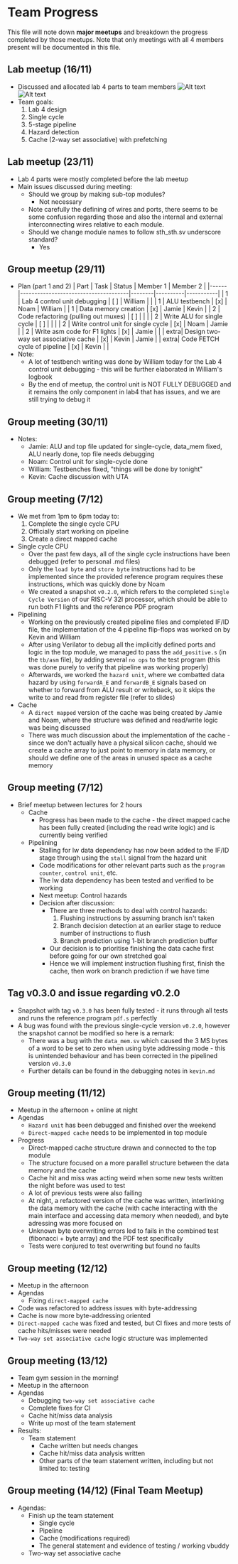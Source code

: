 # Team Progress

This file will note down **major meetups** and breakdown the progress completed by those meetups. Note that only meetings with all 4 members present will be documented in this file.

## Lab meetup (16/11)
  - Discussed and allocated lab 4 parts to team members
    ![Alt text](../../images/lab4_design.png)
    ![Alt text](../../images/lab4_allocation.png)
  - Team goals:
    1. Lab 4 design
    2. Single cycle
    3. 5-stage pipeline
    4. Hazard detection
    5. Cache (2-way set associative) with prefetching

## Lab meetup (23/11)
  - Lab 4 parts were mostly completed before the lab meetup
  - Main issues discussed during meeting:
    - Should we group by making sub-top modules?
      - Not necessary
    - Note carefully the defining of wires and ports, there seems to be some confusion regarding those and also the internal and external interconnecting wires relative to each module.
    - Should we change module names to follow sth_sth.sv underscore standard?
      - Yes

## Group meetup (29/11)
  - Plan (part 1 and 2)
    | Part | Task                                 | Status | Member 1 | Member 2  |
    |------|--------------------------------------|--------|----------|-----------|
    | 1    | Lab 4 control unit debugging         | [ ]    | William  |           |
    | 1    | ALU testbench                        | [x]    | Noam     | William   |
    | 1    | Data memory creation                 | [x]    | Jamie    | Kevin     |
    | 2    | Code refactoring (pulling out muxes) | [ ]    |          |           |
    | 2    | Write ALU for single cycle           | [ ]    |          |           |
    | 2    | Write control unit for single cycle  | [x]    | Noam     | Jamie     |
    | 2    | Write asm code for F1 lights         | [x]    | Jamie    |           |
    | extra| Design two-way set associative cache | [x]    | Kevin    | Jamie     |
    | extra| Code FETCH cycle of pipeline         | [x]    | Kevin    |           |
   - Note:
     - A lot of testbench writing was done by William today for the Lab 4 control unit debugging - this will be further elaborated in William's logbook
     - By the end of meetup, the control unit is NOT FULLY DEBUGGED and it remains the only component in lab4 that has issues, and we are still trying to debug it

## Group meeting (30/11)
  - Notes:
    - Jamie: ALU and top file updated for single-cycle, data_mem fixed, ALU nearly done, top file needs debugging
    - Noam: Control unit for single-cycle done
    - William: Testbenches fixed, "things will be done by tonight"
    - Kevin: Cache discussion with UTA

## Group meeting (7/12)
  - We met from 1pm to 6pm today to: 
    1. Complete the single cycle CPU
    2. Officially start working on pipeline
    3. Create a direct mapped cache
  - Single cycle CPU
    - Over the past few days, all of the single cycle instructions have been debugged (refer to personal .md files)
    - Only the `load byte` and `store byte` instructions had to be implemented since the provided reference program requires these instructions, which was quickly done by Noam
    - We created a snapshot `v0.2.0`, which refers to the completed `Single Cycle Version` of our RISC-V 32I processor, which should be able to run both F1 lights and the reference PDF program
  - Pipelining
    - Working on the previously created pipeline files and completed IF/ID file, the implementation of the 4 pipeline flip-flops was worked on by Kevin and William
    - After using Verilator to debug all the implicitly defined ports and logic in the top module, we managed to pass the `add_positive.s` (in the `tb/asm` file), by adding several `no ops` to the test program (this was done purely to verify that pipeline was working properly)
    - Afterwards, we worked the `hazard unit`, where we combatted data hazard by using `forwardA_E` and `forwardB_E` signals based on whether to forward from ALU result or writeback, so it skips the write to and read from register file (refer to slides)
  - Cache
    - A `direct mapped` version of the cache was being created by Jamie and Noam, where the structure was defined and read/write logic was being discussed
    - There was much discussion about the implementation of the cache - since we don't actually have a physical silicon cache, should we create a cache array to just point to memory in data memory, or should we define one of the areas in unused space as a cache memory

## Group meeting (7/12)
  - Brief meetup between lectures for 2 hours
    - Cache
      - Progress has been made to the cache - the direct mapped cache has been fully created (including the read write logic) and is currently being verified
    - Pipelining
      - Stalling for lw data dependency has now been added to the IF/ID stage through using the `stall` signal from the hazard unit
      - Code modifications for other relevant parts such as the `program counter`, `control unit`, etc.
      - The lw data dependency has been tested and verified to be working
      - Next meetup: Control hazards
      - Decision after discussion:
        - There are three methods to deal with control hazards:
          1. Flushing instructions by assuming branch isn't taken
          2. Branch decision detection at an earlier stage to reduce number of instructions to flush
          3. Branch prediction using 1-bit branch prediction buffer 
        - Our decision is to prioritise finishing the data cache first before going for our own stretched goal
        - Hence we will implement instruction flushing first, finish the cache, then work on branch prediction if we have time 

## Tag v0.3.0 and issue regarding v0.2.0
  - Snapshot with tag `v0.3.0` has been fully tested - it runs through all tests and runs the reference program `pdf.s` perfectly
  - A bug was found with the previous single-cycle version `v0.2.0`, however the snapshot cannot be modified so here is a remark:
    - There was a bug with the `data_mem.sv` which caused the 3 MS bytes of a word to be set to zero when using byte addressing mode - this is unintended behaviour and has been corrected in the pipelined version `v0.3.0`
    - Further details can be found in the debugging notes in `kevin.md`

## Group meeting (11/12)
  - Meetup in the afternoon + online at night
  - Agendas
    - `Hazard unit` has been debugged and finished over the weekend
    - `Direct-mapped cache` needs to be implemented in top module
  - Progress
    - Direct-mapped cache structure drawn and connected to the top module
    - The structure focused on a more parallel structure between the data memory and the cache
    - Cache hit and miss was acting weird when some new tests written the night before was used to test
    - A lot of previous tests were also failing
    - At night, a refactored version of the cache was written, interlinking the data memory with the cache (with cache interacting with the main interface and accessing data memory when needed), and byte adressing was more focused on
    - Unknown byte overwriting errors led to fails in the combined test (fibonacci + byte array) and the PDF test specifically
    - Tests were conjured to test overwriting but found no faults

## Group meeting (12/12)
  - Meetup in the afternoon
  - Agendas
    - Fixing `direct-mapped cache`
  - Code was refactored to address issues with byte-addressing
  - Cache is now more byte-addressing oriented
  - `Direct-mapped cache` was fixed and tested, but CI fixes and more tests of cache hits/misses were needed
  - `Two-way set associative cache` logic structure was implemented

## Group meeting (13/12)
  - Team gym session in the morning!
  - Meetup in the afternoon
  - Agendas
    - Debugging `two-way set associative cache`
    - Complete fixes for CI
    - Cache hit/miss data analysis
    - Write up most of the team statement
  - Results:
    - Team statement
      - Cache written but needs changes
      - Cache hit/miss data analysis written
      - Other parts of the team statement written, including but not limited to: testing

## Group meeting (14/12) (Final Team Meetup)
  - Agendas:
    - Finish up the team statement
      - Single cycle
      - Pipeline
      - Cache (modifications required)
      - The general statement and evidence of testing / working vbuddy
    - Two-way set associative cache
